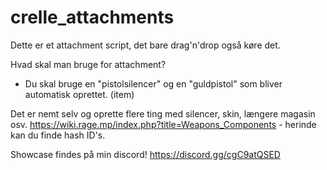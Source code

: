 # crelle_attachments
Dette er et attachment script, det bare drag'n'drop også køre det.

Hvad skal man bruge for attachment?
- Du skal bruge en "pistolsilencer" og en "guldpistol" som bliver automatisk oprettet. (item)

Det er nemt selv og oprette flere ting med silencer, skin, længere magasin osv.
https://wiki.rage.mp/index.php?title=Weapons_Components - herinde kan du finde hash ID's.

Showcase findes på min discord!
https://discord.gg/cgC9atQSED
